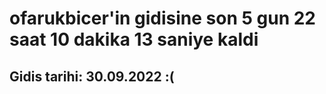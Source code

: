 # ofarukbicer'in gidisine son 5 gun 22 saat 10 dakika 13 saniye kaldi

## Gidis tarihi: 30.09.2022 :(